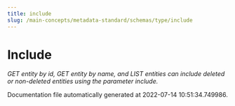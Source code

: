 ```yaml
---
title: include
slug: /main-concepts/metadata-standard/schemas/type/include
---
```


# Include

*GET entity by id, GET entity by name, and LIST entities can include deleted or non-deleted entities using the parameter include.*



Documentation file automatically generated at 2022-07-14 10:51:34.749986.
